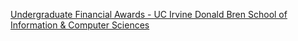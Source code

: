[Undergraduate Financial Awards - UC Irvine Donald Bren School of Information & Computer Sciences](https://qi.tc/qi/118384)